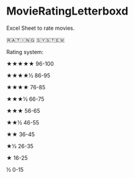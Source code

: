 # MovieRatingLetterboxd
Excel Sheet to rate movies.

🇷​🇦​🇹​🇮​🇳​🇬​ 🇸​🇾​🇸​🇹​🇪​🇲​​

Rating system:

 ★★★★★ 96-100

 ★★★★½ 86-95

 ★★★★ 76-85

 ★★★½ 66-75

 ★★★ 56-65

 ★★½ 46-55

 ★★ 36-45

 ★½ 26-35

 ★ 16-25

 ½ 0-15

